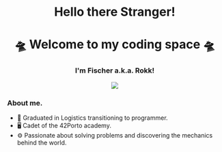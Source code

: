 
<h1 align="center">Hello there Stranger! </h1>

<h1 align="center">🛸 Welcome to my coding space 🛸</h1>

<h3 align="center">I'm Fischer a.k.a. Rokk! </h3>
<p align="center">
        <img src= "assets/6272395.gif">
</p>


### About me.
 - 🚢 Graduated in Logistics transitioning to programmer.
 - 🖥️ Cadet of the 42Porto academy.
 -  ⚙️ Passionate about solving problems and discovering the mechanics behind the world.

